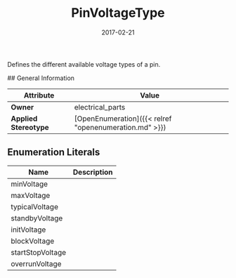 ﻿---
title: PinVoltageType
toc: false
type: specs
date: "2017-02-21"
draft: false
specification: VEC
version: 1.1.3
documentType: "Recommendation"
elementType: Class
classes:
  - PinVoltageType
menu_name: vec-1.1.3
---
<p> Defines the different available voltage types of a pin.      </p>
## General Information

| Attribute               | Value |
|-------------------------|-------|
| **Owner**               | electrical_parts |
| **Applied Stereotype**  | [OpenEnumeration]({{< relref "openenumeration.md" >}})<br/>  |

## Enumeration Literals
| Name          | **Description** |
|---------------|-----------------|
| minVoltage |  |
| maxVoltage |  |
| typicalVoltage |  |
| standbyVoltage |  |
| initVoltage |  |
| blockVoltage |  |
| startStopVoltage |  |
| overrunVoltage |  |
